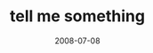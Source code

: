 ---
layout: base.njk
title : 'tell me something' 
view_title : 'tell me something' 
year : '2008' 
date : '2008-07-08' 
img_file : '/drawing/tellmesomething.jpg' 
html_file : 'tellmesomething' 
next_html : 'iloveyoutoomuch.html' 
year_order : '296' 
permalink : "title/{{html_file}}.html"
---